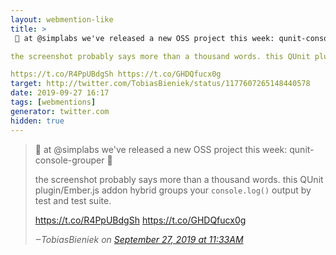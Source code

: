 ```yaml
---
layout: webmention-like
title: >
 🚀 at @simplabs we've released a new OSS project this week: qunit-console-grouper 🎉

the screenshot probably says more than a thousand words. this QUnit plugin/Ember.js addon hybrid groups your `console.log()` output by test and test suite.

https://t.co/R4PpUBdgSh https://t.co/GHDQfucx0g
target: http://twitter.com/TobiasBieniek/status/1177607265148440578
date: 2019-09-27 16:17
tags: [webmentions]
generator: twitter.com
hidden: true
---
```



<blockquote>
<p>🚀 at @simplabs we've released a new OSS project this week: qunit-console-grouper 🎉

the screenshot probably says more than a thousand words. this QUnit plugin/Ember.js addon hybrid groups your `console.log()` output by test and test suite.

https://t.co/R4PpUBdgSh https://t.co/GHDQfucx0g</p>
<cite>‒<span class="p-author p-name">TobiasBieniek</span> on <a href="http://twitter.com/TobiasBieniek/status/1177607265148440578" rel="external nofollow">September 27, 2019 at 11:33AM</a></cite>
</blockquote>